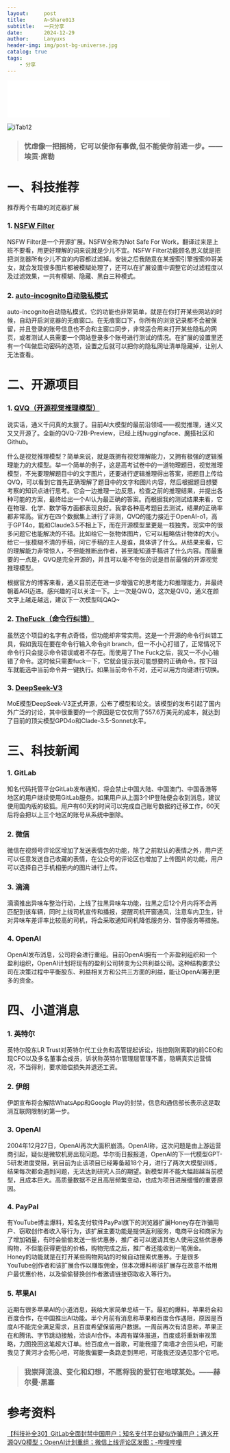 ```yaml
---
layout:     post
title:      A~Share013
subtitle:   一只分享
date:       2024-12-29
author:     Lanyuxs
header-img: img/post-bg-universe.jpg
catalog: true
tags:
    - 分享
---
```


<iframe frameborder="no" border="0" marginwidth="0" marginheight="0" width=380 height=86 src="//music.163.com/outchain/player?type=2&id=2655534737&auto=0&height=66"></iframe>

![iTab12](https://p.ipic.vip/akisa4.webp)

> ### 忧虑像一把摇椅，它可以使你有事做,但不能使你前进一步。——埃贡·席勒

# 一、科技推荐

推荐两个有趣的浏览器扩展

### 1. [NSFW Filter](https://github.com/nsfw-filter/nsfw-filter)

NSFW Filter是一个开源扩展。NSFW全称为Not Safe For Work，翻译过来是上班不要看，用更好理解的词来说就是少儿不宜。NSFW Filter功能顾名思义就是把把浏览器所有少儿不宜的内容都过滤掉。安装之后我随意在某搜索引擎搜索帅哥美女，就会发现很多图片都被模糊处理了，还可以在扩展设置中调整它的过滤程度以及过滤效果，一共有模糊、隐藏、黑白三种模式。

### 2. [auto-incognito自动隐私模式](https://microsoftedge.microsoft.com/addons/detail/%E8%87%AA%E5%8A%A8%E9%9A%90%E7%A7%81%E6%A8%A1%E5%BC%8F/jifongmjndlfaakddlefojdgnijchfio)

auto-incognito自动隐私模式，它的功能也非常简单，就是在你打开某些网站的时候，自动开启浏览器的无痕窗口。在无痕窗口下，你所有的浏览记录都不会被保留，并且登录的账号信息也不会和主窗口同步，非常适合用来打开某些隐私的网页，或者测试人员需要一个网站登录多个账号进行测试的情况。在扩展的设置里还有一个叫做启动密码的选项，设置之后就可以把你的隐私网址清单隐藏掉，让别人无法查看。

# 二、开源项目

### 1. [QVQ（开源视觉推理模型）](https://qwenlm.github.io/zh/blog/qvq-72b-preview/)

说实话，通义千问真的太狠了。目前AI大模型的最前沿领域——视觉推理，通义又又又开源了。全新的QVQ-72B-Preview，已经上线huggingface、魔搭社区和Github。

什么是视觉推理模型？简单来说，就是既拥有视觉理解能力，又拥有极强的逻辑推理能力的大模型。举一个简单的例子，这是高考试卷中的一道物理题目，视觉推理模型，不光要理解题目中的文字图片，还要进行逻辑推理得出答案，把题目上传给QVQ，可以看到它首先正确理解了题目中的文字和图片内容，然后根据题目想要考察的知识点进行思考。它会一边推理一边反思，检查之前的推理结果，并提出各种可能的方案，最终给出一个AI认为最正确的答案。而根据我的测试结果来看，它在物理、化学、数学等方面都表现良好。我拿各种高考题目去测试，结果的正确率都非常高。官方在四个数据集上进行了评测，QVQ的能力接近于OpenAI-o1，高于GPT4o，能和Claude3.5不相上下，而在开源模型里更是一枝独秀。现实中的很多问题它也能解决的不错。比如给它一张物体图片，它可以粗略估计物体的大小。给它一张模糊不清的手稿，问它手稿的主人是谁，具体讲了什么。从结果来看，它的理解能力非常惊人，不但能推断出作者，甚至能知道手稿讲了什么内容。而最重要的一点是，QVQ是完全开源的，并且可以毫不夸张的说是目前最强的开源视觉推理模型。

根据官方的博客来看，通义目前还在进一步增强它的思考能力和推理能力，并最终朝着AGI迈进。感兴趣的可以关注一下。上一次是QWQ，这次是QVQ，通义在颜文字上越走越远，建议下一次模型叫QAQ~

### 2. [TheFuck（命令行纠错）](https://github.com/nvbn/thefuck)

虽然这个项目的名字有点奇怪，但功能却非常实用。这是一个开源的命令行纠错工具，假如我现在要在命令行输入命令git branch，但一不小心打错了，正常情况下命令行只会提示命令错误或者不存在。而使用了The Fuck之后，我又一不小心输错了命令。这时候只需要fuck一下，它就会提示我可能想要的正确命令。按下回车就能选中当前命令并一键执行。如果当前命令不对，还可以用方向键进行切换。

### 3. [DeepSeek-V3](https://api-docs.deepseek.com/news/news1226)

MoE模型DeepSeek-V3正式开源，公布了模型和论文。该模型的发布引起了国内外广泛的讨论，其中很重要的一个原因是它仅仅用了557.6万美元的成本，就达到了目前的顶尖模型GPD4o和Clade-3.5-Sonnet水平。

# 三、科技新闻

### 1. GitLab

知名代码托管平台GitLab发布通知，将会禁止中国大陆、中国澳门、中国香港等地区的用户继续使用GitLab服务。如果用户从上面3个IP登陆便会收到消息，建议使用国内版的极狐。用户有60天的时间可以完成自己账号数据的迁移工作，60天后将会把以上三个地区的账号从系统中删除。

### 2. 微信

微信在视频号评论区增加了发送表情包的功能，除了之前默认的表情之外，用户还可以任意发送自己收藏的表情，在公众号的评论区也增加了上传图片的功能，用户可以选择自己手机相册内的图片进行上传。

### 3. 滴滴

滴滴推出异味车整治行动，上线了拉黑异味车功能，拉黑之后12个月内将不会再匹配到该车辆，同时上线司机宣传和播报，提醒司机开窗通风，注意车内卫生，针对异味车差评率比较高的司机，将会采取通知司机降低服务分、暂停服务等措施。

### 4. OpenAI

OpenAI发布消息，公司将会进行重组。目前OpenAI拥有一个非盈利组织和一个盈利组织，OpenAI计划将现有的盈利公司转变为公共利益公司。这种结构要求公司在决策过程中平衡股东、利益相关方和公共三方面的利益，能让OpenAI筹到更多的资金。

# 四、小道消息

### 1. 英特尔

英特尔股东LR Trust对英特尔代工业务和高管提起诉讼，指控刚刚离职的前CEO和现CFO以及多名董事会成员，诉状称英特尔管理层管理不善，隐瞒真实运营情况，不当得利，要求赔偿损失并退还工资。

### 2. 伊朗

伊朗宣布将会解除WhatsApp和Google Play的封禁，信息和通信部长表示这是取消互联网限制的第一步。

### 3. OpenAI

2004年12月27日，OpenAI再次大面积崩溃。OpenAI称，这次问题是由上游运营商引起，疑似是微软机房出现问题。华尔街日报报道，OpenAI的下一代模型GPT-5研发进度受阻，到目前为止该项目已经筹备超18个月，进行了两次大模型训练，结果每次都会遇到问题，无法达到研究人员的期望。新模型并不能大幅超越当前模型，且成本巨大。高质量数据不足且高层频繁变动，也成为项目进展缓慢的重要原因。

### 4. PayPal

有YouTube博主爆料，知名支付软件PayPal旗下的浏览器扩展Honey存在诈骗用户、窃取创作者收入等行为，该扩展主要功能是提供返利服务，电商平台和商家为了增加销量，有时会偷偷发送一些优惠券，推广者可以邀请其他人使用这些优惠券购物，不但能获得更低的价格，购物完成之后，推广者还能收到一笔佣金。Honey的功能就是在打开某些购物网站的时候自动搜索优惠券。于是很多YouTube创作者和该扩展合作以赚取佣金，但本次爆料称该扩展存在故意不给用户最优惠价格，以及偷偷替换创作者邀请链接窃取收入等行为。

### 5. 苹果AI

近期有很多苹果AI的小道消息，我给大家简单总结一下。最初的爆料，苹果将会和百度合作，在中国推出AI功能。半个月前有消息称苹果和百度合作遇阻，原因是百度AI不能完全满足需求，且百度希望保留用户数据。一周前再次有消息称，苹果正在和腾讯、字节跳动接触，洽谈AI合作。本周有媒体报道，百度或将重新审视策略，力图挽回这笔超大订单。给百度点一首歌，可能我撞了南墙才会回头吧，可能我见了黄河才会死心吧，可能我偏要一条路走到黑吧，可能我还没遇见那个它吧。

> ### 我崇拜流浪、变化和幻想，不愿将我的爱钉在地球某处。——赫尔曼·黑塞

# 参考资料

[【科技补全30】GitLab全面封禁中国用户；知名支付平台疑似诈骗用户；通义开源QVQ模型；OpenAI计划重组；微信上线评论区发图；-哔哩哔哩](https://b23.tv/5TdxZUC)